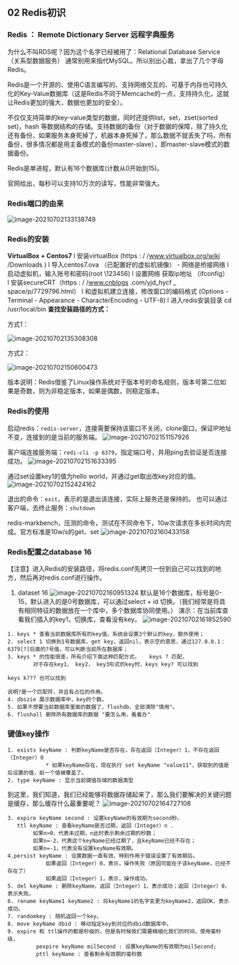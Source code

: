 ## 02 Redis初识

### Redis ： Remote Dictionary Server 远程字典服务

为什么不叫RDS呢？因为这个名字已经被用了：Relational Database Service （关系型数据服务） 通常别用来指代MySQL。所以别出心裁，拿出了几个字母 Redis。

Redis是一个开源的、使用C语言编写的、支持网络交互的、可基于内存也可持久化的Key-Value数据库（这是Redis不同于Memcache的一点，支持持久化，这就让Redis更加的强大，数据也更加的安全）。

不仅仅支持简单的key-value类型的数据，同时还提供list，set，zset(sorted set)，hash 等数据结构的存储。支持数据的备份（对于数据的保障，除了持久化还有备份，如果服务本身死掉了，机器本身死掉了，那么数据不就丢失了吗，所有备份，很多情况都是用主备模式的备份master-slave），即master-slave模式的数据备份。

Redis是单进程，默认有16个数据库(计数从0开始到15)。

官网给出，每秒可以支持10万次的读写，性能非常强大。

### Redis端口的由来

![image-20210702133138749](typora-user-images/image-20210702133138749.png)

### Redis的安装

**VirtualBox + Centos7** 
l 安装virtualBox (https : / /www.virtualbox.org/wiki /Downloads ) 
l 导入centos7.ova （已配置好的虚拟机镜像） - 网络是桥接网络
l 启动虚拟机，输入账号和密码(root \123456) 
l 设置网络 获取ip地址 （ifconfig）
l 安装secureCRT（https : / /www.cnblogs .com/yjd_hycf _ space/p/7729796.html）
l 和虚拟机建立连接，修改窗口的编码格式 (Options - Terminal - Appearance - CharacterEncoding - UTF-8) 
l 进入redis安装目录 cd /usr/local/bin
**查找安装路径的方式：**

方式1：

![image-20210702135308308](typora-user-images/image-20210702135308308.png)

方式2：

![image-20210702150600473](typora-user-images/image-20210702150600473.png)


版本说明：Redis借鉴了Linux操作系统对于版本号的命名规则，版本号第二位如果是奇数，则为非稳定版本，如果是偶数，则稳定版本。

### Redis的使用

启动redis：`redis-server`，连接需要保持该窗口不关闭，clone窗口，保证IP地址不变，连接到的是当前的服务端。
![image-20210702151157926](typora-user-images/image-20210702151157926.png)

客户端连接服务端：`redi-cli -p 6379`，指定端口号，并用ping去验证是否连接成功。
![image-20210702151633395](typora-user-images/image-20210702151633395.png)

通过set设置key1的值为hello world，并通过get取出改key对应的值。
![image-20210702152424162](typora-user-images/image-20210702152424162.png)

退出的命令：`exit`，表示的是退出该连接，实际上服务还是保持的。
也可以通过客户端，去终止服务：`shutdown`

redis-markbench，压测的命令，测试在不同命令下，10w次请求在多长时间内完成。官方标准是10w/s的get、set
![image-20210702160433158](typora-user-images/image-20210702160433158.png)

### Redis配置之database 16

【注意】进入Redis的安装路径，将redis.conf先拷贝一份到自己可以找到的地方，然后再对redis.conf进行操作。
1) dataset 16
![image-20210702160951324](typora-user-images/image-20210702160951324.png)
默认是16个数据库，标号是0-15，默认进入的是0号数据库，可以通过select + id 切换。（我们经常是将具有相同特征的数据放在一个库中，多个数据库协同使用。）
演示：在当前库查看我们插入的key1，切换库，查看没有key。
![image-20210702161852590](typora-user-images/image-20210702161852590.png)

```apl
1. keys * 查看当前数据库所有的key值，系统会设置3个默认的key，额外使用；
2. select 1 切换到1号数据库，get key，返回nil，表示空的意思，通过127.0.0.1：6379[?]后面的?号值，可以判断当前所在数据库；
3. keys * 的性能很差，所有介绍下面这种匹配方式，	keys ? 匹配，
		对于存在key1， key2， key3形式的key时，keys key? 可以找到
																			 keys k??? 也可以找到
																			 说明?是一个匹配符，并且有占位的作用。
4. dbszie 展示数据库中，key的个数。
5. 如果不想要当前数据库里面的数据了，flushdb，全部清除"慎用"。
6. flushall 删除所有数据库的数据 "要怎么用，看着办"
```

### 键值key操作

```apl
1. exists keyName : 判断keyName是否存在，存在返回（Integer）1，不存在返回（Integer）0
			* 如果keyName存在，现在执行 set keyName "value11"，获取到的值是后设置的值，前一个值被覆盖了。
2. type keyName : 显示当前键值存储的数据类型
```

到这里，我们知道，我们已经能够将数据存储起来了，那么我们要解决的关键问题是缓存，那么缓存什么最重要呢？
![image-20210702164727108](typora-user-images/image-20210702164727108.png)

```apl
3. expire keyName second : 设置keyName的有效期为second秒。
   ttl keyName : 查看keyName是否过期，返回（Integer）n .
   		如果n>0，代表未过期，n此时表示剩余过期的秒数；
   		如果n=-2，代表这个keyName已经过期了，且keyName已经不存在；
   		如果n=-1，代表没有设置keyName有效期。
4.persist keyName : 设置数据一直有效，特别作用于错误设置了有效期后。
			如果返回（Integer）0，表示，操作失败（原因可能在于该keyName，已经不存在了）
			如果返回（Integer）1，表示，操作成功。
5. del keyName : 删除keyName，返回（Integer）1，表示成功；返回（Integer）0，表示失败。
6. rename keyName1 keyName2 : 将keyName1的名字变更为keyName2，返回OK，表示成功。
7. randomkey : 随机返回一个key。
8. move keyName dbid : 移动指定key到对应的dbid数据库中。
9. expire 和 ttl操作的都是秒级的，但是有时候我们需要精细化我们的时间，使用毫秒级，
	     pexpire keyName milSecond : 设置keyName的有效期为milSecond;
	     pttl keyName : 查看剩余有效期的毫秒数
```

